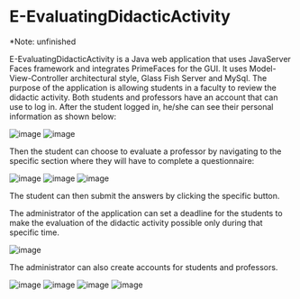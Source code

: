 # E-EvaluatingDidacticActivity

*Note: unfinished

  E-EvaluatingDidacticActivity is a Java web application that uses JavaServer Faces framework and integrates PrimeFaces for the GUI. It uses Model-View-Controller architectural style, Glass Fish Server and MySql.
  The purpose of the application is allowing students in a faculty to review the didactic activity. Both students and professors have an account that can use to log in. 
  After the student logged in, he/she can see their personal information as shown below:
  
  ![image](https://github.com/cristinazaharia/e-evaluare-profesori/assets/78911746/7897786c-a265-45ad-9bbc-e01a192e6973)
  ![image](https://github.com/cristinazaharia/e-evaluare-profesori/assets/78911746/3fad77e1-05e8-4754-9b79-6a1e06588e39)
  
  Then the student can choose to evaluate a professor by navigating to the specific section where they will have to complete a questionnaire:
  
  ![image](https://github.com/cristinazaharia/e-evaluare-profesori/assets/78911746/8d889587-0460-4d99-8011-9fc6cbe5706a)
  ![image](https://github.com/cristinazaharia/e-evaluare-profesori/assets/78911746/91af7f70-3e33-4e53-9315-633c56a752be)
  ![image](https://github.com/cristinazaharia/e-evaluare-profesori/assets/78911746/be7e421d-950e-493d-a6ab-56beaeb55586)
   
   The student can then submit the answers by clicking the specific button.
   
   The administrator of the application can set a deadline for the students to make the evaluation of the didactic activity possible only during that specific time.
   
   ![image](https://github.com/cristinazaharia/e-evaluare-profesori/assets/78911746/36f851fe-b0fc-4752-a276-643f691941d4)
   
   The administrator can also create accounts for students and professors.
   
   ![image](https://github.com/cristinazaharia/e-evaluare-profesori/assets/78911746/28afb27d-4693-4d5f-b927-0842aa0c0a34)
   ![image](https://github.com/cristinazaharia/e-evaluare-profesori/assets/78911746/066c3ea7-d1a7-4563-9d4b-7d26a11ea228)
   ![image](https://github.com/cristinazaharia/e-evaluare-profesori/assets/78911746/40dab310-3240-47d3-ac1e-e4ea6561b6fd)
   ![image](https://github.com/cristinazaharia/e-evaluare-profesori/assets/78911746/d6d74e97-6841-4e60-98c9-66af936fe72d)

 
    



  

